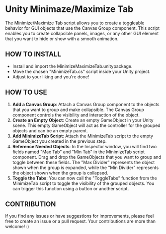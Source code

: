 # Unity Minimaze/Maximize Tab
The Minimize/Maximize Tab script allows you to create a toggleable behavior for GUI objects that use the Canvas Group component. This script enables you to create collapsible panels, images, or any other GUI element that you want to hide or show with a smooth animation.

## HOW TO INSTALL

- Install and import the MinimizeMaximizeTab.unitypackage.
- Move the chosen "MinimizeTab.cs" script inside your Unity project.
- Adjust to your liking and you're done!

## HOW TO USE

1. **Add a Canvas Group**: Attach a Canvas Group component to the objects that you want to group and make collapsible. The Canvas Group component controls the visibility and interaction of the object.
2. **Create an Empty Object**: Create an empty GameObject in your Unity scene. This empty GameObject will act as the controller for the grouped objects and can be an empty parent.
3. **Add MinimizeTab Script**: Attach the MinimizeTab script to the empty GameObject you created in the previous step.
4. **Reference Needed Objects**: In the Inspector window, you will find two fields named "Max Tab" and "Min Tab" in the MinimizeTab script component. Drag and drop the GameObjects that you want to group and toggle between these fields. The "Max Divider" represents the object shown when the group is expanded, while the "Min Divider" represents the object shown when the group is collapsed.
5. **Toggle the Tabs**: You can now call the "ToggleTabs" function from the MinimizeTab script to toggle the visibility of the grouped objects. You can trigger this function using a button or another script.

## CONTRIBUTION
If you find any issues or have suggestions for improvements, please feel free to create an issue or a pull request. Your contributions are more than welcome! :)

